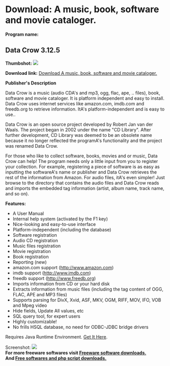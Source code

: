 # Download: A music, book, software and movie cataloger.

**Program name:**

## Data Crow 3.12.5

  
**Thumbshot:** ![](http://www.freewarefiles.com/screenshot/datacrow_md.jpg)   
  
**Download link:** [Download A music, book, software and movie cataloger.](http://freesoftwares.boysofts.com/Data-Crow_program_20918.html)  
  


**Publisher's Description**  
  


Data Crow is a music (audio CDA's and mp3, ogg, flac, ape, .. files), book, software and movie cataloger. It is platform independent and easy to install. Data Crow uses internet services like amazon.com, imdb.com and freedb.org to retrieve information. ItA's platform-independent and is easy to use.. 

Data Crow is an open source project developed by Robert Jan van der Waals. The project began in 2002 under the name "CD Library". After further development, CD Library was deemed to be an obsolete name because it no longer reflected the programA's functionality and the project was renamed Data Crow.

For those who like to collect software, books, movies and or music, Data Crow can help! The program needs only a little input from you to register your collection. For example, registering a piece of software is as easy as inputting the softwareA's name or publisher and Data Crow retrieves the rest of the information from Amazon. For audio files, itA's even simpler! Just browse to the directory that contains the audio files and Data Crow reads and imports the embedded tag information (artist, album name, track name, and so on).

**Features:**

  * A User Manual 
  * Internal help system (activated by the F1 key) 
  * Nice-looking and easy-to-use interface 
  * Platform-independent (including the database) 
  * Software registration 
  * Audio CD registration 
  * Music files registration 
  * Movie registration 
  * Book registration 
  * Reporting (new) 
  * amazon.com support (http://www.amazon.com) 
  * imdb support (http://www.imdb.com) 
  * freedb support (http://www.freedb.org) 
  * Imports information from CD or your hard disk 
  * Extracts information from music files (including the tag content of OGG, FLAC, APE and MP3 files) 
  * Supports parsing for DivX, Xvid, ASF, MKV, OGM, RIFF, MOV, IFO, VOB and Mpeg video 
  * Hide fields, Update All values, etc 
  * SQL query tool, for expert users 
  * Highly customizable! 
  * No frills HSQL database, no need for ODBC-JDBC bridge drivers 

Requires Java Runtime Environment. [Get It Here](http://www.java.com/en/download/manual.jsp).

  
  
Screenshot: ![](http://www.freewarefiles.com/screenshot/datacrow.jpg)   
**For more freeware softwares visit [Freeware software downloads.](http://freesoftwares.boysofts.com/)**   
**And [Free softwares and php script downloads.](http://www.boysofts.com/)**
